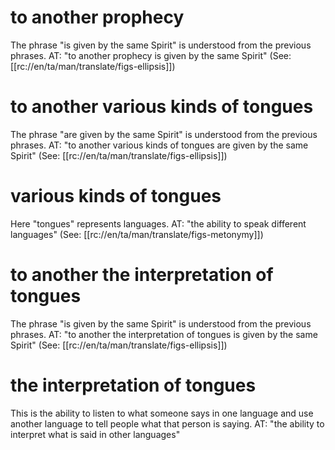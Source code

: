 # to another prophecy

The phrase "is given by the same Spirit" is understood from the previous phrases. AT: "to another prophecy is given by the same Spirit" (See: [[rc://en/ta/man/translate/figs-ellipsis]])

# to another various kinds of tongues

The phrase "are given by the same Spirit" is understood from the previous phrases. AT: "to another various kinds of tongues are given by the same Spirit" (See: [[rc://en/ta/man/translate/figs-ellipsis]])

# various kinds of tongues

Here "tongues" represents languages. AT: "the ability to speak different languages" (See: [[rc://en/ta/man/translate/figs-metonymy]])

# to another the interpretation of tongues

The phrase "is given by the same Spirit" is understood from the previous phrases. AT: "to another the interpretation of tongues is given by the same Spirit" (See: [[rc://en/ta/man/translate/figs-ellipsis]])

# the interpretation of tongues

This is the ability to listen to what someone says in one language and use another language to tell people what that person is saying. AT: "the ability to interpret what is said in other languages"

